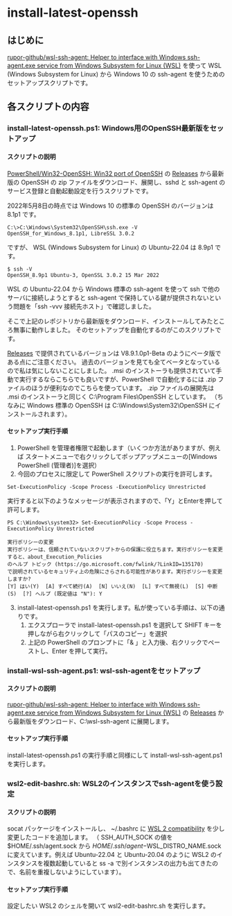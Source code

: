 install-latest-openssh
======================

## はじめに

[rupor-github/wsl-ssh-agent: Helper to interface with Windows ssh-agent.exe service from Windows Subsystem for Linux (WSL)](https://github.com/rupor-github/wsl-ssh-agent)
を使って WSL (Windows Subsystem for Linux) から Windows 10 の ssh-agent を使うためのセットアップスクリプトです。

## 各スクリプトの内容

### install-latest-openssh.ps1: Windows用のOpenSSH最新版をセットアップ
#### スクリプトの説明

[PowerShell/Win32-OpenSSH: Win32 port of OpenSSH](https://github.com/PowerShell/Win32-OpenSSH) の [Releases](https://github.com/PowerShell/Win32-OpenSSH/releases) から最新版の OpenSSH の zip ファイルをダウンロード、展開し、sshd と ssh-agent のサービス登録と自動起動設定を行うスクリプトです。

2022年5月8日の時点では Windows 10 の標準の OpenSSH のバージョンは 8.1p1 です。

```
C:\>C:\Windows\System32\OpenSSH\ssh.exe -V
OpenSSH_for_Windows_8.1p1, LibreSSL 3.0.2
```

ですが、 WSL (Windows Subsystem for Linux) の Ubuntu-22.04 は 8.9p1 です。

```
$ ssh -V
OpenSSH_8.9p1 Ubuntu-3, OpenSSL 3.0.2 15 Mar 2022
```

WSL の Ubuntu-22.04 から Windows 標準の ssh-agent を使って ssh で他のサーバに接続しようとすると
ssh-agent で保持している鍵が提供されないという問題を「ssh -vvv 接続先ホスト」で確認しました。

そこで上記のレポジトリから最新版をダウンロード、インストールしてみたところ無事に動作しました。
そのセットアップを自動化するのがこのスクリプトです。

[Releases](https://github.com/PowerShell/Win32-OpenSSH/releases) で提供されているバージョンは V8.9.1.0p1-Beta のようにベータ版である点にご注意ください。
過去のバージョンを見ても全てベータとなっているので私は気にしないことにしました。
.msi のインストーラも提供されていて手動で実行するならこちらでも良いですが、PowerShell で自動化するには .zip ファイルのほうが便利なのでこちらを使っています。
.zip ファイルの展開先は .msi のインストーラと同じく C:\Program Files\OpenSSH としています。
（ちなみに Windows 標準の OpenSSH は C:\Windows\System32\OpenSSH にインストールされます）。

#### セットアップ実行手順

1. PowerShell を管理者権限で起動します（いくつか方法がありますが、例えば スタートメニューで右クリックしてポップアップメニューの[Windows PowerShell (管理者)]を選択）
2. 今回のプロセスに限定して PowerShell スクリプトの実行を許可します。

```
Set-ExecutionPolicy -Scope Process -ExecutionPolicy Unrestricted
```

実行すると以下のようなメッセージが表示されますので、「Y」とEnterを押して許可します。

```
PS C:\Windows\system32> Set-ExecutionPolicy -Scope Process -ExecutionPolicy Unrestricted

実行ポリシーの変更
実行ポリシーは、信頼されていないスクリプトからの保護に役立ちます。実行ポリシーを変更すると、about_Execution_Policies
のヘルプ トピック (https://go.microsoft.com/fwlink/?LinkID=135170)
で説明されているセキュリティ上の危険にさらされる可能性があります。実行ポリシーを変更しますか?
[Y] はい(Y)  [A] すべて続行(A)  [N] いいえ(N)  [L] すべて無視(L)  [S] 中断(S)  [?] ヘルプ (既定値は "N"): Y
```

3. install-latest-openssh.ps1 を実行します。私が使っている手順は、以下の通りです。
    1. エクスプローラで install-latest-openssh.ps1 を選択して SHIFT キーを押しながら右クリックして「パスのコピー」を選択
    2. 上記の PowerShell のプロンプトに「& 」と入力後、右クリックでペーストし、Enter を押して実行。

### install-wsl-ssh-agent.ps1: wsl-ssh-agentをセットアップ
#### スクリプトの説明

[rupor-github/wsl-ssh-agent: Helper to interface with Windows ssh-agent.exe service from Windows Subsystem for Linux (WSL)](https://github.com/rupor-github/wsl-ssh-agent) の [Releases](https://github.com/rupor-github/wsl-ssh-agent/releases) から最新版をダウンロード、C:\wsl-ssh-agent に展開します。

#### セットアップ実行手順

install-latest-openssh.ps1 の実行手順と同様にして install-wsl-ssh-agent.ps1 を実行します。

### wsl2-edit-bashrc.sh: WSL2のインスタンスでssh-agentを使う設定

#### スクリプトの説明

socat パッケージをインストールし、 ~/.bashrc に [WSL 2 compatibility](https://github.com/rupor-github/wsl-ssh-agent#wsl-2-compatibility) を少し変更したコードを追加します。
（ SSH_AUTH_SOCK の値を $HOME/.ssh/agent.sock から $HOME/.ssh/agent-$WSL_DISTRO_NAME.sock に変えています。例えば Ubuntu-22.04 と Ubuntu-20.04 のように WSL2 のインスタンスを複数起動していると ss -a で別インスタンスの出力も出てきたので、名前を重複しないようにしています）。

#### セットアップ実行手順

設定したい WSL2 のシェルを開いて wsl2-edit-bashrc.sh を実行します。
